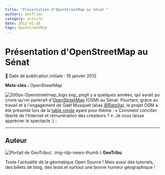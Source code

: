 ```yaml
---
title: "Présentation d'OpenStreetMap au Sénat "
authors: GeoTribu
category: article
date: 2012-01-16
tags: OpenStreetMap
---
```


# Présentation d'OpenStreetMap au Sénat


:calendar: Date de publication initiale : 16 janvier 2012

**Mots-clés :** OpenStreetMap


![200px-Openstreetmap_logo.svg_.png](http://geotribu.net/sites/default/files/Tuto/img/Blog/OSM/200px-Openstreetmap_logo.svg_.png)Il y a quelques années, qui aurait pu croire qu'on parlerait d'[OpenStreetMap](http://www.openstreetmap.org/) (OSM) au Sénat. Pourtant, grâce au travail et à l'engagement de Gaël Musquet (alias [@Ratzilla](https://twitter.com/#!/RatZillaS)), le projet OSM a été présenté lors de la [table ronde](http://videos.senat.fr/video/videos/2012/video11064.html) ayant pour thème : « Comment concilier liberté de l'Internet et rémunération des créateurs ? ». Je vous laisse apprécier le spectacle :) :





----

## Auteur

![Portait de GeoTribu](https://cdn.geotribu.fr/images/internal/charte/geotribu\_logo\_64x64.png){: .img-rdp-news-thumb }
**GeoTribu**

Toute l'actualité de la géomatique Open Source ! Mais aussi des tutoriels, des billets de blog, des tests et surtout une bonne humeur géographique !
